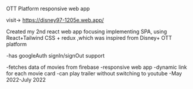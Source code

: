 OTT Platform responsive web app

visit-> https://disney97-1205e.web.app/


Created my 2nd react web app focusing implementing SPA, using React+Tailwind CSS + redux ,which was inspired from Disney+ OTT platform

-has googleAuth signIn/signOut support

-fetches data of movies from firebase
-responsive web app
-dynamic link for each movie card
-can play trailer without switching to youtube
-May 2022-July 2022
